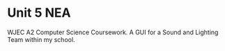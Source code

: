 # Unit 5 NEA
 WJEC A2 Computer Science Coursework. A GUI for a Sound and Lighting Team within my school.
